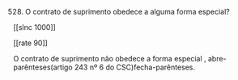 528.  O contrato de suprimento  obedece a alguma  forma  especial?

[[slnc 1000]]

[[rate 90]]

O contrato  de suprimento  não  obedece a forma  especial  , abre-parênteses(artigo 243  nº 6  do CSC)fecha-parênteses.
